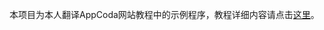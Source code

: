 本项目为本人翻译AppCoda网站教程中的示例程序，教程详细内容请点击[这里](http://wxgbridgeq.github.io/blog/2015/06/30/adaptive-layout-tutorial/)。
